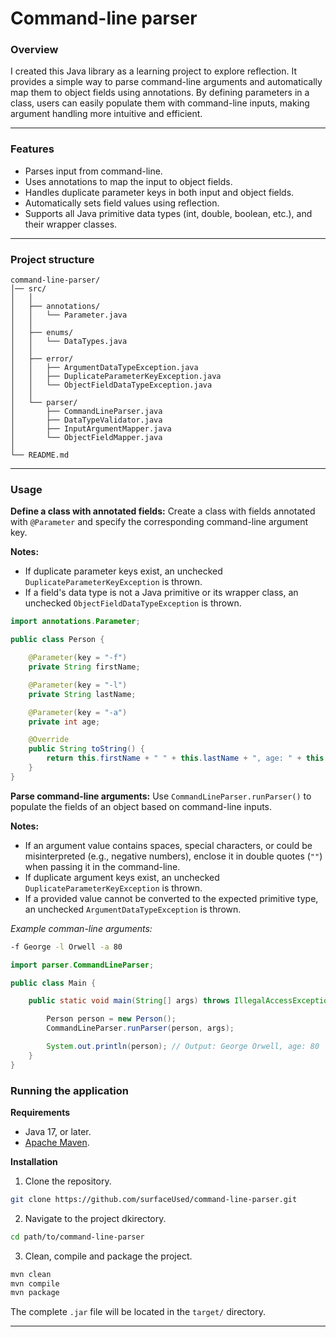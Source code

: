 # Command-line parser

### Overview

 I created this Java library as a learning project to explore reflection. It provides a simple way to parse command-line arguments and 
 automatically map them to object fields using annotations. By defining parameters in a class, users can easily populate them with 
 command-line inputs, making argument handling more intuitive and efficient.

--- 

### Features

- Parses input from command-line.
- Uses annotations to map the input to object fields.
- Handles duplicate parameter keys in both input and object fields. 
- Automatically sets field values using reflection.
- Supports all Java primitive data types (int, double, boolean, etc.), and their wrapper classes.

---

### Project structure

```plaintext
command-line-parser/
│── src/
│   │
│   ├── annotations/
│   │   └── Parameter.java
│   │
│   ├── enums/
│   │   └── DataTypes.java
│   │
│   ├── error/
│   │   ├── ArgumentDataTypeException.java
│   │   ├── DuplicateParameterKeyException.java
│   │   └── ObjectFieldDataTypeException.java
│   │
│   └── parser/
│       ├── CommandLineParser.java
│       ├── DataTypeValidator.java
│       ├── InputArgumentMapper.java
│       └── ObjectFieldMapper.java   
│
└── README.md
```
---

### Usage

**Define a class with annotated fields:**
Create a class with fields annotated with `@Parameter` and specify the corresponding command-line argument key.

**Notes:** 
- If duplicate parameter keys exist, an unchecked `DuplicateParameterKeyException` is thrown.
- If a field's data type is not a Java primitive or its wrapper class, an unchecked `ObjectFieldDataTypeException` is thrown.

```Java
import annotations.Parameter;

public class Person {

    @Parameter(key = "-f")
    private String firstName;

    @Parameter(key = "-l")
    private String lastName;

    @Parameter(key = "-a")
    private int age;

    @Override
    public String toString() {
        return this.firstName + " " + this.lastName + ", age: " + this.age;
    }
}
```

**Parse command-line arguments:**
Use `CommandLineParser.runParser()` to populate the fields of an object based on command-line inputs. 

**Notes:**
- If an argument value contains spaces, special characters, or could be misinterpreted (e.g., negative numbers), enclose it in 
double quotes (`""`) when passing it in the command-line.
- If duplicate argument keys exist, an unchecked `DuplicateParameterKeyException` is thrown.
- If a provided value cannot be converted to the expected primitive type, an unchecked `ArgumentDataTypeException` is thrown.

*Example comman-line arguments:*
```bash
-f George -l Orwell -a 80
```

```Java
import parser.CommandLineParser;

public class Main {

    public static void main(String[] args) throws IllegalAccessException {

        Person person = new Person();
        CommandLineParser.runParser(person, args);

        System.out.println(person); // Output: George Orwell, age: 80
    }
}

```

### Running the application

**Requirements**
- Java 17, or later.
- [Apache Maven](https://maven.apache.org/download.cgi).

**Installation**

1. Clone the repository.
```bash
git clone https://github.com/surfaceUsed/command-line-parser.git
```

2. Navigate to the project dkirectory.
```bash
cd path/to/command-line-parser
```

3. Clean, compile and package the project.
```bash
mvn clean
mvn compile
mvn package
```

The complete `.jar` file will be located in the `target/` directory.

---

